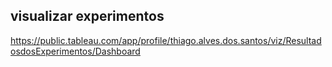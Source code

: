 ## visualizar experimentos

https://public.tableau.com/app/profile/thiago.alves.dos.santos/viz/ResultadosdosExperimentos/Dashboard